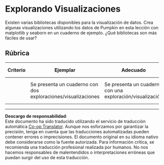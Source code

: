 <!--
CO_OP_TRANSLATOR_METADATA:
{
  "original_hash": "4485a1ed4dd1b5647365e3d87456515d",
  "translation_date": "2025-09-03T22:40:30+00:00",
  "source_file": "2-Regression/2-Data/assignment.md",
  "language_code": "es"
}
-->
# Explorando Visualizaciones

Existen varias bibliotecas disponibles para la visualización de datos. Crea algunas visualizaciones utilizando los datos de Pumpkin en esta lección con matplotlib y seaborn en un cuaderno de ejemplo. ¿Qué bibliotecas son más fáciles de usar?

## Rúbrica

| Criterio | Ejemplar | Adecuado | Necesita Mejora |
| -------- | --------- | -------- | ---------------- |
|          | Se presenta un cuaderno con dos exploraciones/visualizaciones         | Se presenta un cuaderno con una exploración/visualización       | No se presenta un cuaderno                 |

---

**Descargo de responsabilidad**:  
Este documento ha sido traducido utilizando el servicio de traducción automática [Co-op Translator](https://github.com/Azure/co-op-translator). Aunque nos esforzamos por garantizar la precisión, tenga en cuenta que las traducciones automatizadas pueden contener errores o imprecisiones. El documento original en su idioma nativo debe considerarse como la fuente autorizada. Para información crítica, se recomienda una traducción profesional realizada por humanos. No nos hacemos responsables de malentendidos o interpretaciones erróneas que puedan surgir del uso de esta traducción.